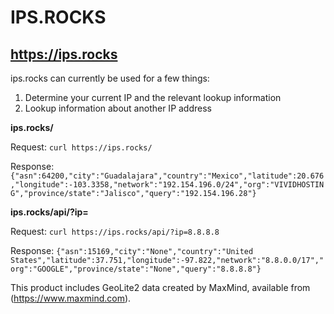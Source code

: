 # IPS.ROCKS

## https://ips.rocks

ips.rocks can currently be used for a few things:

1. Determine your current IP and the relevant lookup information
2. Lookup information about another IP address

**ips.rocks/**

Request: `curl https://ips.rocks/`

Response: `{"asn":64200,"city":"Guadalajara","country":"Mexico","latitude":20.676,"longitude":-103.3358,"network":"192.154.196.0/24","org":"VIVIDHOSTING","province/state":"Jalisco","query":"192.154.196.28"}`

**ips.rocks/api/?ip=<ipaddress>**

Request: `curl https://ips.rocks/api/?ip=8.8.8.8`

Response: `{"asn":15169,"city":"None","country":"United States","latitude":37.751,"longitude":-97.822,"network":"8.8.0.0/17","org":"GOOGLE","province/state":"None","query":"8.8.8.8"}`



This product includes GeoLite2 data created by MaxMind, available from (https://www.maxmind.com).
